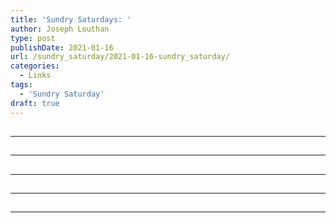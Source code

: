 ```yaml
---
title: 'Sundry Saturdays: '
author: Joseph Louthan
type: post
publishDate: 2021-01-16
url: /sundry_saturday/2021-01-16-sundry_saturday/
categories:
  - Links
tags:
  - 'Sundry Saturday'
draft: true
---
```


##


------

##


------

##


------

##


------

##


------

